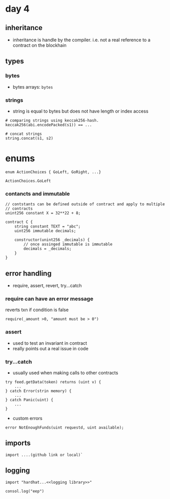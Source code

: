 # day 4

## inheritance

* inheritance is handle by the compiler. i.e. not a real reference to a 
contract on the blockhain

## types

### bytes

* bytes arrays: `bytes`

### strings

* string is equal to bytes but does not have length or index access

```
# comparing strings using keccak256-hash.
keccak256(abi.encodePacked(s1)) == ...

# concat strings
string.concat(s1, s2)
```

# enums

```
enum ActionChoices { GoLeft, GoRight, ...}

ActionChoices.GoLeft
```

### contancts and immutable

```
// contstants can be defined outside of contract and apply to multiple
// contracts
unint256 constant X = 32**22 + 8;

contract C {
    string constant TEXT = "abc";
    uint256 immutable decimals;
    
    constructor(unint256 _decimals) {
        // once assinged immutable is immutable
        decimals = _decimals;
    }
}
```

## error handling

*  require, assert, revert, try...catch

 ### require can have an error message

reverts txn if condition is false

`require(_amount >0, "amount must be > 0")`

### assert

* used to test an invariant in contract
* really points out a real issue in code

### try...catch

* usually used when making calls to other contracts

```
try feed.getData(token) returns (uint v) {
    ...
} catch Error(strin memory) {
    ...
} catch Panic(uint) {
    ...
}
```

* custom errors

`error NotEnoughFunds(uint requestd, uint available);`

## imports

```
import ....(github link or local)`
```

## logging

```
import "hardhat...<<logging library>>"

consol.log("eep")
```
